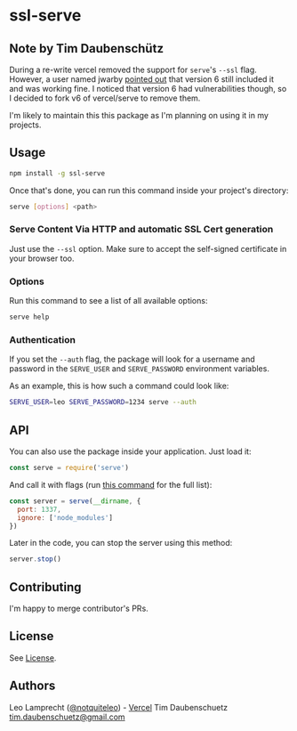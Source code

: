 # ssl-serve

## Note by Tim Daubenschütz

During a re-write vercel removed the support for `serve`'s `--ssl` flag.
However, a user named jwarby [pointed
out](https://github.com/vercel/serve/issues/627#issuecomment-708460881) that
version 6 still included it and was working fine. I noticed that version 6 had
vulnerabilities though, so I decided to fork v6 of vercel/serve to remove them.

I'm likely to maintain this this package as I'm planning on using it in my
projects.

## Usage

```bash
npm install -g ssl-serve
```

Once that's done, you can run this command inside your project's directory:

```bash
serve [options] <path>
```

### Serve Content Via HTTP and automatic SSL Cert generation

Just use the `--ssl` option. Make sure to accept the self-signed certificate
in your browser too.

### Options

Run this command to see a list of all available options:

```bash
serve help
```

### Authentication

If you set the `--auth` flag, the package will look for a username and password
in the `SERVE_USER` and `SERVE_PASSWORD` environment variables.

As an example, this is how such a command could look like:

```bash
SERVE_USER=leo SERVE_PASSWORD=1234 serve --auth
```

## API

You can also use the package inside your application. Just load it:

```js
const serve = require('serve')
```

And call it with flags (run [this command](#options) for the full list):

```js
const server = serve(__dirname, {
  port: 1337,
  ignore: ['node_modules']
})
```

Later in the code, you can stop the server using this method:

```js
server.stop()
```

## Contributing

I'm happy to merge contributor's PRs.

## License

See [License](./LICENSE).

## Authors

Leo Lamprecht ([@notquiteleo](https://twitter.com/notquiteleo)) - [Vercel](https://vercel.com)
Tim Daubenschuetz <tim.daubenschuetz@gmail.com>
